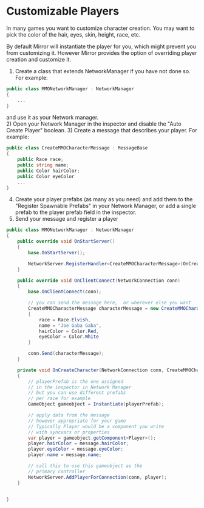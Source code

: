 # Customizable Players

In many games you want to customize character creation.  You may want to pick the color of the hair, eyes, skin, height, race, etc.

By default Mirror will instantiate the player for you, which might prevent you from customizing it. However Mirror provides the option of overriding player creation and customize it.

1) Create a class that extends NetworkManager if you have not done so. For example:
```cs
public class MMONetworkManager : NetworkManager
{
    ...
}
```
and use it as your Network manager.  
2) Open your Network Manager in the inspector and disable the "Auto Create Player" boolean.
3) Create a message that describes your player.  For example:
```cs
public class CreateMMOCharacterMessage : MessageBase
{
    public Race race;
    public string name;
    public Color hairColor;
    public Color eyeColor
    ...
}
```
4) Create your player prefabs (as many as you need) and add them to the "Register Spawnable Prefabs" in your Network Manager,  or add a single prefab to the player prefab field in the inspector.
5) Send your message and register a player
```cs
public class MMONetworkManager : NetworkManager
{
    public override void OnStartServer()
    {
        base.OnStartServer();

        NetworkServer.RegisterHandler<CreateMMOCharacterMessage>(OnCreateCharacter);
    }

    public override void OnClientConnect(NetworkConnection conn)
    {
        base.OnClientConnect(conn);

        // you can send the message here,  or wherever else you want
        CreateMMOCharacterMessage characterMessage = new CreateMMOCharacterMessage() 
        {
            race = Race.Elvish,
            name = "Joe Gaba Gaba",
            hairColor = Color.Red,
            eyeColor = Color.White
        }

        conn.Send(characterMessage);
    }

    private void OnCreateCharacter(NetworkConnection conn, CreateMMOCharacterMessage message)
    {
        // playerPrefab is the one assigned
        // in the inspector in Network Manager
        // but you can use different prefabs
        // per race for example
        GameObject gameobject = Instantiate(playerPrefab);

        // apply data from the message
        // however appropriate for your game
        // Typically Player would be a component you write
        // with syncvars or properties
        var player = gameobject.getComponent<Player>();
        player.hairColor = message.hairColor;
        player.eyeColor = message.eyeColor;
        player.name = message.name;

        // call this to use this gameobject as the 
        // primary controller
        NetworkServer.AddPlayerForConnection(conn, player);
    }

   
}
```

